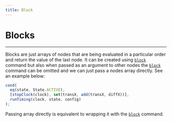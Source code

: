 ```yaml
---
title: Block
---
```


# Blocks

---

Blocks are just arrays of nodes that are being evaluated in a particular order and return the value of the last node. It can be created using [`block`](#block) command but also when passed as an argument to other nodes the [`block`](#block) command can be omitted and we can just pass a nodes array directly. See an example below:

```js
cond(
  eq(state, State.ACTIVE),
  [stopClock(clock), set(transX, add(transX, diffX))],
  runTiming(clock, state, config)
);
```

Passing array directly is equivalent to wrapping it with the [`block`](#block) command.
